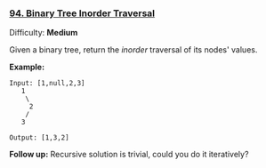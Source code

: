 ### [94\. Binary Tree Inorder Traversal](https://leetcode.com/problems/binary-tree-inorder-traversal/)

Difficulty: **Medium**


Given a binary tree, return the _inorder_ traversal of its nodes' values.

**Example:**

```
Input: [1,null,2,3]
   1
    \
     2
    /
   3

Output: [1,3,2]
```

**Follow up:** Recursive solution is trivial, could you do it iteratively?
